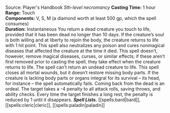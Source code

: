 Source: Player's Handbook
*5th-level necromancy*
**Casting Time:** 1 hour  
**Range:** Touch  
**Components:** V, S, M (a diamond worth at least 500 gp, which the spell consumes)  
**Duration:** Instantaneous
You return a dead creature you touch to life, provided that it has been dead no longer than 10 days. If the creature’s soul is both willing and at liberty to rejoin the body, the creature returns to life with 1 hit point.
This spell also neutralizes any poison and cures nonmagical diseases that affected the creature at the time it died. This spell doesn’t, however, remove magical diseases, curses, or similar effects; if these aren’t first removed prior to casting the spell, they take effect when the creature returns to life. The spell can’t return an undead creature to life.
This spell closes all mortal wounds, but it doesn’t restore missing body parts. If the creature is lacking body parts or organs integral for its survival – its head, for instance – the spell automatically fails.
Coming back from the dead is an ordeal. The target takes a -4 penalty to all attack rolls, saving throws, and ability checks. Every time the target finishes a long rest, the penalty is reduced by 1 until it disappears.
***Spell Lists.*** [[spells:bard|bard]], [[spells:cleric|cleric]], [[spells:paladin|paladin]]